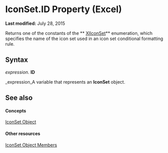 
# IconSet.ID Property (Excel)

 **Last modified:** July 28, 2015

Returns one of the constants of the  ** [XlIconSet](450f6b95-1cc9-776a-e16e-0735008ecd85.md)** enumeration, which specifies the name of the icon set used in an icon set conditional formatting rule.

## Syntax

 _expression_. **ID**

 _expression_A variable that represents an  **IconSet** object.


## See also


#### Concepts


 [IconSet Object](d6b407cf-424e-529a-ee83-0b0b09598b53.md)
#### Other resources


 [IconSet Object Members](2614b2c7-0914-f804-9741-2c382a8258c8.md)

